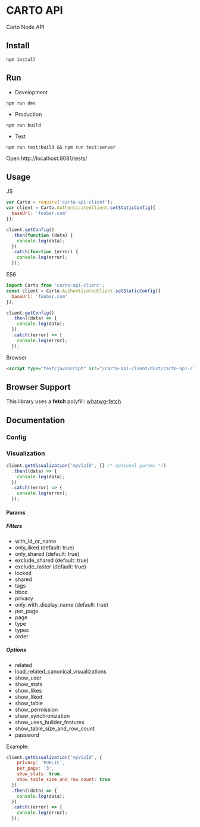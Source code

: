 # CARTO API

Carto Node API

## Install

```
npm install
```

## Run

* Development

```
npm run dev
```

* Production

```
npm run build
```

* Test

```
npm run test:build && npm run test:server
```

Open http://localhost:8081/tests/


## Usage

JS

```js
var Carto = require('carto-api-client');
var client = Carto.AuthenticatedClient.setStaticConfig({
  baseUrl: 'foobar.com'
});

client.getConfig()
  .then(function (data) {
    console.log(data);
  })
  .catch(function (error) {
    console.log(error);
  });
```

ES6

```js
import Carto from 'carto-api-client';
const client = Carto.AuthenticatedClient.setStaticConfig({
  baseUrl: 'foobar.com'
});

client.getConfig()
  .then((data) => {
    console.log(data);
  })
  .catch((error) => {
    console.log(error);
  });
```

Browser

```html
<script type="text/javascript" src="/carto-api-client/dist/carto-api-client.js"></script>
```

## Browser Support

This library uses a **fetch** polyfill: [whatwg-fetch](https://github.com/github/fetch)

## Documentation

### Config

### Visualization

```js
client.getVisualization('myVizId', {} /* optional params */)
  .then((data) => {
    console.log(data);
  })
  .catch((error) => {
    console.log(error);
  });
```

#### Params

##### Filters

- with_id_or_name
- only_liked (default: true)
- only_shared (default: true)
- exclude_shared (default: true)
- exclude_raster (default: true)
- locked
- shared
- tags
- bbox
- privacy
- only_with_display_name (default: true)
- per_page
- page
- type
- types
- order

##### Options

* related
* load_related_canonical_visualizations
* show_user
* show_stats
* show_likes
* show_liked
* show_table
* show_permission
* show_synchronization
* show_uses_builder_features
* show_table_size_and_row_count
* password

Example:

```js
client.getVisualization('myVizId', {
    privacy: 'PUBLIC',
    per_page: '3',
    show_stats: true,
    show_table_size_and_row_count: true
  })
  .then((data) => {
    console.log(data);
  })
  .catch((error) => {
    console.log(error);
  });
```
